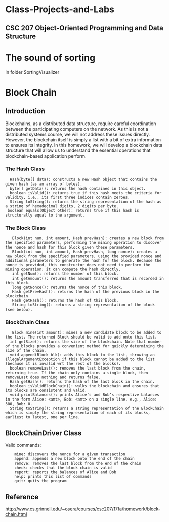 # Class-Projects-and-Labs

## CSC 207 Object-Oriented Programming and Data Structure

# The sound of sorting
In folder SortingVisualizer

# Block Chain
## Introduction
Blockchains, as a distributed data structure, require careful coordination between the participating computers on the network. As this is not a distributed systems course, we will not address these issues directly. However, the blockchain itself is simply a list with a bit of extra information to ensures its integrity. In this homework, we will develop a blockchain data structure that will allow us to understand the essential operations that blockchain-based application perform.

### The Hash Class
```
  Hash(byte[] data): constructs a new Hash object that contains the given hash (as an array of bytes). 
  byte[] getData(): returns the hash contained in this object. 
  boolean isValid(): returns true if this hash meets the criteria for validity, i.e., its first three indices contain zeroes. 
  String toString(): returns the string representation of the hash as a string of hexadecimal digits, 2 digits per byte. 
 boolean equals(Object other): returns true if this hash is structurally equal to the argument.
```

### The Block Class
```
   Block(int num, int amount, Hash prevHash): creates a new block from the specified parameters, performing the mining operation to discover the nonce and hash for this block given these parameters.
   Block(int num, int amount, Hash prevHash, long nonce): creates a new block from the specified parameters, using the provided nonce and additional parameters to generate the hash for the block. Because the nonce is provided, this constructor does not need to perform the mining operation; it can compute the hash directly.
   int getNum(): returns the number of this block.
   int getAmount(): returns the amount transferred that is recorded in this block.
   long getNonce(): returns the nonce of this block.
   Hash getPrevHash(): returns the hash of the previous block in the blockchain.
   Hash getHash(): returns the hash of this block.
   String toString(): returns a string representation of the block (see below).
```


### BlockChain Class

```
   Block mine(int amount): mines a new candidate block to be added to the list. The returned Block should be valid to add onto this list.
  int getSize(): returns the size of the blockchain. Note that number of the blocks provides a convenient method for quickly determining the size of the chain.
  void append(Block blk): adds this block to the list, throwing an IllegalArgumentException if this block cannot be added to the list (because it is invalid wrt the rest of the blocks).
  boolean removeLast(): removes the last block from the chain, returning true. If the chain only contains a single block, then removeLast does nothing and returns false.
  Hash getHash(): returns the hash of the last block in the chain.
  boolean isValidBlockChain(): walks the blockchain and ensures that its blocks are consistent and valid.
  void printBalances(): prints Alice’s and Bob’s respective balances in the form Alice: <amt>, Bob: <amt> on a single line, e.g., Alice: 300, Bob: 0.
  String toString(): returns a string representation of the BlockChain which is simply the string representation of each of its blocks, earliest to latest, one per line.
```

## BlockChainDriver Class 

Valid commands:
```
    mine: discovers the nonce for a given transaction
    append: appends a new block onto the end of the chain
    remove: removes the last block from the end of the chain
    check: checks that the block chain is valid
    report: reports the balances of Alice and Bob
    help: prints this list of commands
    quit: quits the program
```
## Reference
http://www.cs.grinnell.edu/~osera/courses/csc207/17fa/homework/block-chain.html





